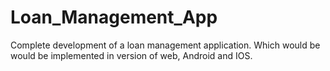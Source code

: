 # Loan_Management_App
Complete development of a loan management application. Which would be would be implemented in version of web, Android and IOS. 

